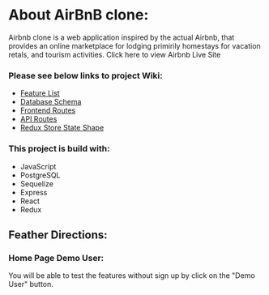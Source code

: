 # About AirBnB clone:

Airbnb clone is a web application inspired by the actual Airbnb, that provides an online marketplace for lodging primirily homestays for vacation retals, and tourism activities. Click here to view Airbnb Live Site

### Please see below links to project Wiki:
* [Feature List]()
* [Database Schema](https://github.com/yashayang/Airbnb-Project.wiki.git)
* [Frontend Routes]()
* [API Routes]()
* [Redux Store State Shape]()

### This project is build with:
* JavaScript
* PostgreSQL
* Sequelize
* Express
* React
* Redux

## Feather Directions:
### Home Page Demo User:
You will be able to test the features without sign up by click on the "Demo User" button.

